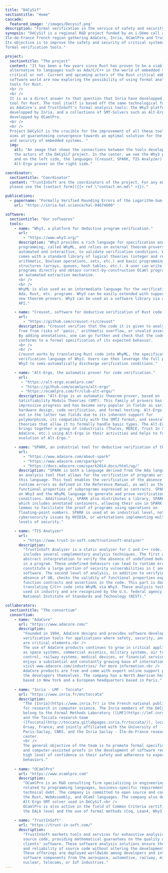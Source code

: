 ```yaml
---
title: "DéCySif"
sectiontitle: "Home"
cascade:
  featured_image: '/images/Decysif.png'
description: "Formal verification in the service of safety and security"
synopsis: "DéCySif is a regional R&D project funded by an i-Démo call and the
Ile-de-France French region gathering AdaCore, Inria, OCamlPro and TrustInSoft.
Its objective is to improve the safety and security of critical systems using
formal verification tools."

project:
  sectiontitle: "The project"
  content: "It has been a few years since Rust has proven to be a viable
  alternative to languages such as Ada/C/C++ in the world of embedded software,
  critical or not. Current and upcoming actors of the Rust critical embedded
  software world are now exploring the possibility of using formal analysis
  tools for Rust.
  <br />
  <br />
  It is as a direct answer to that question that Inria have developped Creusot, a
  tool for Rust. The tool itself is based off the same technological foundations
  as AdaCore's and TrustInSoft's formal analysis tools: the Why3 platform,
  developped by Inria, and a collections of SMT-Solvers such as Alt-Ergo,
  developped by OCamlPro.
  <br />
  <br />
  Project DéCySif is the crucible for the improvement of all these tools and
  aims at guaranteeing convergence towards an optimal solution for the safety
  and security of embedded systems. "
  img:
    alt: "An image that shows the connections between the tools developed by
    the actors of the DéCySif project. In the center, we see the Why3 platform,
    and on the left side, the languages (Creusot, SPARK, TIS Analyzer) and the
    Alt-Ergo prover on the right side."

coordinator:
  sectiontitle: "Coordinator"
  content: "TrustInSoft are the coordinators of the project. For any enquiry,
  please use the [contact form]({{< ref \"contact.en.md\" >}})."

publications:
  - papername: "Formally Verified Rounding Errors of the Logarithm-Sum-Exponential Function"
    url: "https://inria.hal.science/hal-04674600"

software:
  sectiontitle: "Our softwares"
  tools:
    - name: "Why3, a platform for deductive program verification."
      url:
        - "https://www.why3.org/"
      description: "Why3 provides a rich language for specification and
      programming, called WhyML, and relies on external theorem provers, both
      automated and interactive, to validate verification conditions. Why3
      comes with a standard library of logical theories (integer and real
      arithmetic, boolean operations, sets, etc.) and basic programming data
      structures (arrays, queues, hash tables, etc.). A user can write WhyML
      programs directly and obtain correct-by-construction OCaml programs via
      an automated extraction mechanism.
      <br />
      <br />
      WhyML is also used as an intermediate language for the verification of C,
      Ada, Rust, etc. programs. Why3 can be easily extended with support for
      new theorem provers. Why3 can be used as a software library via an OCaml
      API."

    - name: "Creusot, software for deductive verification of Rust code."
      url:
        - "https://github.com/creusot-rs/creusot"
      description: "Creusot verifies that the code it is given to analyze is
      free from risks of 'panic,' arithmetic overflow, or invalid assertions.
      By adding annotations, one can go further and check that the code
      conforms to a formal specification of its expected behavior.
      <br />
      <br />
      Creusot works by translating Rust code into WhyML, the specification and
      verification language of Why3. Users can then leverage the full power of
      Why3 to semi-automatically discharge verification conditions."

    - name: "Alt-Ergo, the automatic prover for code verification."
      url:
       - "https://alt-ergo.ocamlpro.com"
       - "https://github.com/ocamlpro/alt-ergo"
       - "https://ocamlpro.com/fr/club-alt-ergo/"
      description: "Alt-Ergo is an automatic theorem prover, based on
      Satisfiability Modulo Theories (SMT). This family of provers has made
      impressive progress and has become very popular in fields as varied as
      hardware design, code verification, and formal testing. Alt-Ergo stands
      out in the latter two fields due to its inherent support for
      polymorphism, its compatibility with the SMT2 format, and several
      theories that allow it to formally handle basic types. The Alt-Ergo Club
      brings together a group of industrials (Thales, MERCE, Trust In Soft,
      AdaCore, etc.) using Alt-Ergo in their activities and helps to fund the
      evolution of Alt-Ergo."

    - name: "SPARK, an industrial tool for deductive verification of the Ada language."
      url:
        - "https://www.adacore.com/about-spark"
        - "https://www.adacore.com/sparkpro"
        - "https://docs.adacore.com/spark2014-docs/html/ug/"
      description: "SPARK is both a language derived from the Ada language and
      an analysis tool that allows for the verification of programs written in
      this language. This tool enables the verification of the absence of
      runtime errors as defined in the Reference Manual, as well as the
      functional properties of subprograms expressed as contracts. SPARK relies
      on Why3 and the WhyML language to generate and prove verification
      conditions. Additionally, SPARK also distributes a library, SPARKlib,
      which includes annotated containers, allowing their use in SPARK code, or
      lemmas to facilitate the proof of programs using operations on
      floating-point numbers. SPARK is used at an industrial level, notably for
      cybersecurity issues by NVIDIA, or workstations implementing multiple
      levels of security."    

    - name: "TIS Analyzer"
      url:
        - "https://www.trust-in-soft.com/trustinsoft-analyzer"
      description:
        "TrustInSoft Analyzer is a static analyzer for C and C++ code. It
        includes several complementary analysis techniques. The first uses
        abstract interpretation to verify the absence of undefined behaviors (UB)
        in a program. These undefined behaviors can lead to runtime errors and
        constitute a large portion of security vulnerabilities in C and C++
        software. The second level of analysis, in addition to verifying the
        absence of UB, checks the validity of functional properties expressed as
        function contracts and assertions in the code. This part is done by
        translating C/C++ code into WhyML via Why3. These analysis techniques are
        used in industry and are recognized by the U.S. federal agency, the
        National Institute of Standards and Technology (NIST)."

collaborators:
  sectiontitle: "The consortium"
  consortium:
    - name: "AdaCore"
      url: "https://www.adacore.com/"
      description:
        "Founded in 1994, AdaCore designs and provides software development and
        verification tools for applications where safety, security, and reliability
        are critical elements.<br />
        The use of AdaCore products continues to grow in critical applications such
        as space systems, commercial avionics, military systems, air traffic
        control, railway systems, medical devices, or financial services. AdaCore
        enjoys a substantial and constantly growing base of international clients;
        visit www.adacore.com/industries/ for more information.<br />
        AdaCore products are free and come with expert online support provided by
        the developers themselves. The company has a North American headquarters
        based in New York and a European headquarters based in Paris."
    
    - name: "Inria - LMF - Toccata"
      url: "https://www.inria.fr/en/toccata"
      description: 
        "The [Inria](https://www.inria.fr) is the French national public institute
        for research in computer science. The Inria members of the DéCySif project
        belong to the Formal Methods Laboratory ([LMF](https://lmf.cnrs.fr/))
        and the Toccata research team
        ([Toccata](http://toccata.gitlabpages.inria.fr/toccata/)), located in
        Orsay, France; and jointly affiliated with the University of
        Paris-Saclay, CNRS, and the Inria Saclay - Île-de-France research
        center.
        <br />
        The general objective of the team is to promote formal specifications
        and computer-assisted proofs in the development of software requiring a
        high level of confidence in their safety and adherence to expected
        behaviors."
    
    - name: "OCamlPro"
      url: "https://www.ocamlpro.com"
      description:
        "OCamlPro is an R&D consulting firm specializing in engineering problems
        related to programming languages, business-specific requirements, or
        technical debt. The company is committed to open source and contributes to
        the Rust, WebAssembly, and OCaml languages. The company also develops the
        Alt-Ergo SMT solver used in DéCySif.<br />
        OCamlPro is also active in the field of Common Criteria certification at
        the EAL6 level and the use of formal methods (Coq, Lean4, Why3)."
    
    - name: "TrustInSoft"
      url: "https://trust-in-soft.com/"
      description:
        "TrustInSoft markets tools and services for exhaustive analysis of C and C++
        source code, providing mathematical guarantees on the quality of their
        clients' software. These software analysis solutions ensure the security
        and reliability of source code without altering the development process.
        These offerings are deployed worldwide among developers and integrators of
        software components from the aerospace, automotive, railway, military,
        nuclear, telecoms, or IoT industries."
---
```

